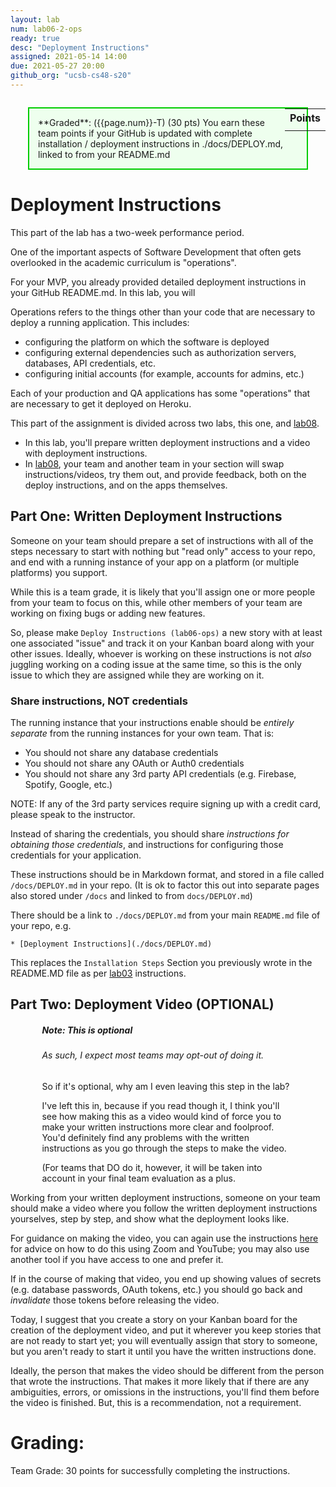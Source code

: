 ```yaml
---
layout: lab
num: lab06-2-ops
ready: true
desc: "Deployment Instructions"
assigned: 2021-05-14 14:00
due: 2021-05-27 20:00
github_org: "ucsb-cs48-s20"
---
```


<style>
div.grade { margin: 2em; padding: 1em; border: 2px solid #0c0; background-color: #efe; }   
</style>

<div style="float:right; width: auto;">

<table style="margin-top:1em;">
<tr>
   <th>Points</th>
</tr>
<tr>
   <td class="pointCount"></td>
</tr>
</table>

</div>

<div class="grade" markdown="1">
**Graded**: ({{page.num}}-T) (30 pts) You earn these team points if your GitHub is updated with complete installation / deployment instructions in ./docs/DEPLOY.md, linked to from your README.md  
</div>

# Deployment Instructions
This part of the lab has a two-week performance period. 

One of the important aspects of Software Development that often gets overlooked in the academic curriculum is "operations".   

For your MVP, you already provided detailed deployment instructions in your GitHub README.md. In this lab, you will  

Operations refers to the things other than your code that are necessary to deploy a running application.  This includes:
* configuring the platform on which the software is deployed
* configuring external dependencies such as authorization servers, databases, API credentials, etc.
* configuring initial accounts (for example, accounts for admins, etc.)

Each of your production and QA applications has some "operations" that are necessary to get it deployed on Heroku.

This part of the assignment is divided across two labs, this one, and [lab08](https://ucsb-cs48.github.io/s20/lab/lab08/). 

* In this lab, you'll prepare written deployment instructions and a video with deployment instructions.
* In [lab08](https://ucsb-cs48.github.io/s20/lab/lab08/), your team and another team in your section will swap instructions/videos, try them out, and provide feedback, both on the deploy instructions, and on the apps themselves.

## Part One: Written Deployment Instructions

Someone on your team should prepare a set of instructions with all of the steps necessary to start with nothing but "read only" access to your repo, and end with a running instance of your app on a platform (or multiple platforms) you support.  

While this is a team grade, it is likely that you'll assign one or more people from your team to focus on this, while other members of your team are working on fixing bugs or adding new features.  

So, please make `Deploy Instructions (lab06-ops)` a new story with at least one associated "issue" and track it on your Kanban board along with your other issues.  Ideally, whoever is working on these instructions is not *also* juggling working on a coding issue at the same time, so this is the only issue to which they are assigned while they are working on it.

### Share instructions, NOT credentials

The running instance that your instructions enable should be *entirely separate* from the running instances for your
own team.  That is:

* You should not share any database credentials
* You should not share any OAuth or Auth0 credentials
* You should not share any 3rd party API credentials (e.g. Firebase, Spotify, Google, etc.)
    
NOTE: If any of the 3rd party services require signing up with a credit card, please speak to the instructor.    
    
Instead of sharing the credentials, you should share *instructions for obtaining those credentials*,
and instructions for configuring those credentials for your application.

These instructions should be in Markdown format, and stored in a file called `/docs/DEPLOY.md` in your repo.
(It is ok to factor this out into separate pages also stored under `/docs` and linked to from `docs/DEPLOY.md`)
    
There should be a link to `./docs/DEPLOY.md` from your main `README.md` file of your repo, e.g.
    
```
* [Deployment Instructions](./docs/DEPLOY.md)
```

This replaces the `Installation Steps` Section you previously wrote in the README.MD file as per [lab03](https://ucsb-cs148.github.io/s21/lab/lab04/) instructions. 

## Part Two: Deployment Video (OPTIONAL)

<div class="card" style="width: 80%; margin-left:auto; margin-right:auto;">
<div class="card-body">
<h5 class="card-title">Note: This is optional</h5>
<h6 class="card-subtitle mb-2 text-muted">As such, I expect most teams may opt-out of doing it.</h6>
<p class="card-text">
So if it's optional, why am I even leaving this step in the lab?
</p>
<p class="card-text">
I've left this in, because if you
read though it, I think you'll see how making this as a video would kind of force you to make your written instructions
more clear and foolproof.   You'd definitely find any problems with the written instructions as you go through 
the steps to make the video.
</p>
<p class="card-text">
(For teams that DO do it, however, it will be taken into account in your final team evaluation as a plus.   
</p>
</div>
</div>


Working from your written deployment instructions, someone on your team should make a video where you follow the written deployment instructions yourselves,
step by step, and show what the deployment looks like.   

For guidance on making the video, you can again use the instructions [here](https://youtu.be/k0Je8ASh4jo) for advice on how to do this using Zoom and YouTube; you may also use another tool if you have access to one and prefer it.

If in the course of making that video, you end up showing
values of secrets (e.g. database passwords, OAuth tokens, etc.) you should go back and *invalidate* those tokens before
releasing the video.
    
Today, I suggest that you create a story on your Kanban board for the creation of the deployment video, and put it 
wherever you keep stories that are not ready to start yet; you will eventually assign that story to someone, but
you aren't ready to start it until you have the written instructions done.   

Ideally, the person that makes the video
should be different from the person that wrote the instructions.  That makes it more
likely that if there are any ambiguities, errors, or omissions in the instructions, you'll find them before the video
is finished.  But, this is a recommendation, not a requirement.
    
# Grading:

Team Grade: 30 points for successfully completing the instructions.
